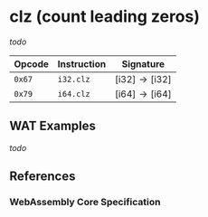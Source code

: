 
# clz (count leading zeros)

_todo_



| Opcode | Instruction | Signature |
|--------|-------------|-----------|
| `0x67` | `i32.clz`   | $[ \mathsf{i32} ] \to [ \mathsf{i32} ]$ |
| `0x79` | `i64.clz`   | $[ \mathsf{i64} ] \to [ \mathsf{i64} ]$ |



## WAT Examples

_todo_


## References

### WebAssembly Core Specification

[^§2.4.1]: _Structure, Numeric Instructions_ - <https://www.w3.org/TR/wasm-core-2/syntax/instructions.html#numeric-instructions>
[^§4.3.2-iclz]: _Execution, Numerics, Integer Operations, iclz_ - <https://www.w3.org/TR/wasm-core-2/exec/numerics.html#op-iclz>

